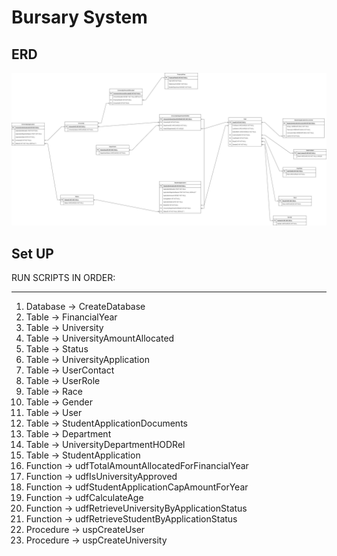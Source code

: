 <h1>Bursary System</h1>

<h2>ERD</h2>

![plot](./DatabaseERD.png)


<h2>Set UP</h2>
<p>RUN SCRIPTS IN ORDER:</p>
<hr>
<ol>
    <li>Database -> CreateDatabase</li>
    <li>Table -> FinancialYear</li>
    <li>Table -> University</li>
    <li>Table -> UniversityAmountAllocated</li>
    <li>Table -> Status</li>
    <li>Table -> UniversityApplication</li>
    <li>Table -> UserContact</li>
    <li>Table -> UserRole</li>
    <li>Table -> Race</li>
    <li>Table -> Gender</li>
    <li>Table -> User</li>
    <li>Table -> StudentApplicationDocuments</li>
    <li>Table -> Department</li>
    <li>Table -> UniversityDepartmentHODRel</li>
    <li>Table -> StudentApplication</li>
    <li>Function -> udfTotalAmountAllocatedForFinancialYear</li>
    <li>Function -> udfIsUniversityApproved</li>
    <li>Function -> udfStudentApplicationCapAmountForYear</li>
    <li>Function -> udfCalculateAge</li>
    <li>Function -> udfRetrieveUniversityByApplicationStatus</li>
    <li>Function -> udfRetrieveStudentByApplicationStatus</li>
    <li>Procedure -> uspCreateUser</li>
    <li>Procedure -> uspCreateUniversity</li>
</ol>